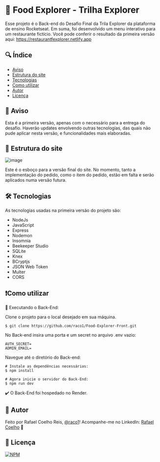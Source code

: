 
# 🚀 Food Explorer - Trilha Explorer

Esse projeto é o Back-end do Desafio Final da Trila Explorer da plataforma de ensino Rocketseat. Em suma, foi desenvolvido um menu interativo para um restaurante fictício. Você pode conferir o resultado da primeira versão aqui: https://restaurantfexplorer.netlify.app


## 🔍 Índice

-  <a href="#-aviso">Aviso</a>
-  <a href="#-estrutura-do-site">Estrutura do site</a>
-  <a href="#-tecnologias">Tecnologias</a>
-  <a href="#%EF%B8%8Fcomo-utilizar">Como utilizar</a>
-  <a href="#-autor">Autor</a>
-  <a href="#-licença">Licença</a>


## 📢 Aviso

Esta é a primeira versão, apenas com o necessário para a entrega do desafio. Haverão updates envolvendo outras tecnologias, das quais não pude aplicar nesta versão, e funcionalidades mais elaboradas.

## 🎨 Estrutura do site

![image](https://github.com/raco1/Food-Explorer-API/assets/113068055/d0a030f4-a3d5-4554-9346-0de8bcaa0241)

Este é o esboço para a versão final do site. No momento, tanto a implementação do pedido, como o item do pedido, estâo em falta e serão aplicados numa versão futura.

## 🛠 Tecnologias

As tecnologias usadas na primeira versão do projeto são:

- NodeJs
- JavaScript
- Express
- Nodemon
- Insomnia
- Beekeeper Studio
- SQLite
- Knex
- BCryptjs
- JSON Web Token
- Multer
- CORS



## ❗️Como utilizar

🚧 Executando o Back-End:

Clone o projeto para o local desejado em sua máquina.

    $ git clone https://github.com/raco1/Food-Explorer-Front.git

No Back-end insira uma porta e um secret no arquivo .env vazio:

    AUTH_SECRET=
    ADMIN_EMAIL=

Navegue até o diretório do Back-end:

    # Instale as dependências necessárias:
    $ npm install

    # Agora inicie o servidor do Back-End:
    $ npm run dev


✔️ O Back-End foi hospedado no Render.
## 🙂 Autor

Feito por Rafael Coelho Reis, [@raco1](https://www.github.com/raco1)! Acompanhe-me no LinkedIn: [Rafael Coelho](https://www.linkedin.com/in/rafael-coelho-reis-873181204/) 👋


## 📖 Licença

[![NPM](https://img.shields.io/github/license/raco1/rocket-movies-api)](https://github.com/raco1/Desafio-Final-Explorer/blob/main/LICENSE.md)

